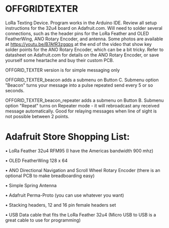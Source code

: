 # OFFGRIDTEXTER
LoRa Texting Device. Program works in the Arduino IDE. Review all setup instructions for the 32u4 board on Adafruit.com. Will need to solder several connections, such as the header pins for the LoRa Feather and OLED FeatherWing, ANO Rotary Encoder, and antenna. Some photos are available at https://youtu.be/B7AfR3zgqps at the end of the video that show key solder points for the ANO Rotary Encoder, which can be a bit tricky. Refer to datasheet on Adafruit.com for details on the ANO Rotary Encoder, or save yourself some heartache and buy their custom PCB.

OFFGRID_TEXTER version is for simple messaging only

OFFGRID_TEXTER_beacon adds a submenu on Button C. Submenu option "Beacon" turns your message into a pulse repeated send every 5 or so seconds.

OFFGRID_TEXTER_beacon_repeater adds a submenu on Button B. Submenu option "Repeat" turns on Repeater mode - it will rebroadcast any received message automatically. Good for relaying messages when line of sight is not possible between 2 points.

# Adafruit Store Shopping List:

• LoRa Feather 32u4 RFM95 (I have the Americas bandwidth 900 mhz)

• OLED FeatherWing 128 x 64

• ANO Directional Navigation and Scroll Wheel Rotary Encoder (there is an optional PCB to make breadboarding easy)

• Simple Spring Antenna

• Adafruit Perma-Proto (you can use whatever you want)

• Stacking headers, 12 and 16 pin female headers set

• USB Data cable that fits the LoRa Feather 32u4 (Micro USB to USB is a great cable to use for programming)







